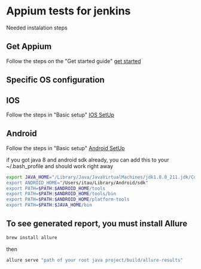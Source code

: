 # Appium tests for jenkins

Needed instalation steps

## Get Appium
Follow the steps on the "Get started guide"
[get started](http://appium.io/docs/en/about-appium/getting-started/index.html) 

## Specific OS configuration

## IOS
Follow the steps in "Basic setup"
[IOS SetUp](http://appium.io/docs/en/drivers/ios-xcuitest/index.html) 

## Android
Follow the steps in "Basic setup"
[Android SetUp](http://appium.io/docs/en/drivers/android-uiautomator2/index.html) 

if you got java 8 and android sdk already, you can add this to your ~/.bash_profile and should work right away

```bash
export JAVA_HOME="/Library/Java/JavaVirtualMachines/jdk1.8.0_211.jdk/Contents/H$
export ANDROID_HOME="/Users/itau/Library/Android/sdk"
export PATH=$PATH:$ANDROID_HOME/tools
export PATH=$PATH:$ANDROID_HOME/tools/bin
export PATH=$PATH:$ANDROID_HOME/platform-tools
export PATH=$PATH:$JAVA_HOME/bin
```

## To see generated report, you must install Allure

```bash
brew install allure
```
then

```bash
allure serve "path of your root java project/build/allure-results"
```




